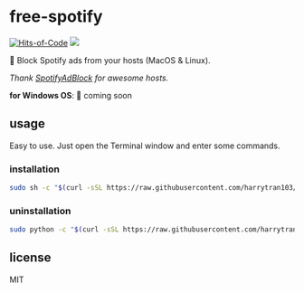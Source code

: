 # free-spotify

[![Hits-of-Code](https://hitsofcode.com/github/harrytran103/free-spotify)](https://hitsofcode.com/view/github/harrytran103/free-spotify)
[![](https://img.shields.io/github/license/harrytran103/free-spotify.svg)](https://github.com/harrytran103/free-spotify/blob/master/LICENSE)

🔫 Block Spotify ads from your hosts (MacOS &amp; Linux).

*Thank [SpotifyAdBlock](https://github.com/x0uid/SpotifyAdBlock) for awesome hosts.*

**for Windows OS**: 🎉 coming soon

## usage

Easy to use. Just open the Terminal window and enter some commands.

### installation

```sh
sudo sh -c "$(curl -sSL https://raw.githubusercontent.com/harrytran103/free-spotify/master/install.sh)"
```

### uninstallation

```sh
sudo python -c "$(curl -sSL https://raw.githubusercontent.com/harrytran103/free-spotify/master/uninstall.py)"
```

## license

MIT
